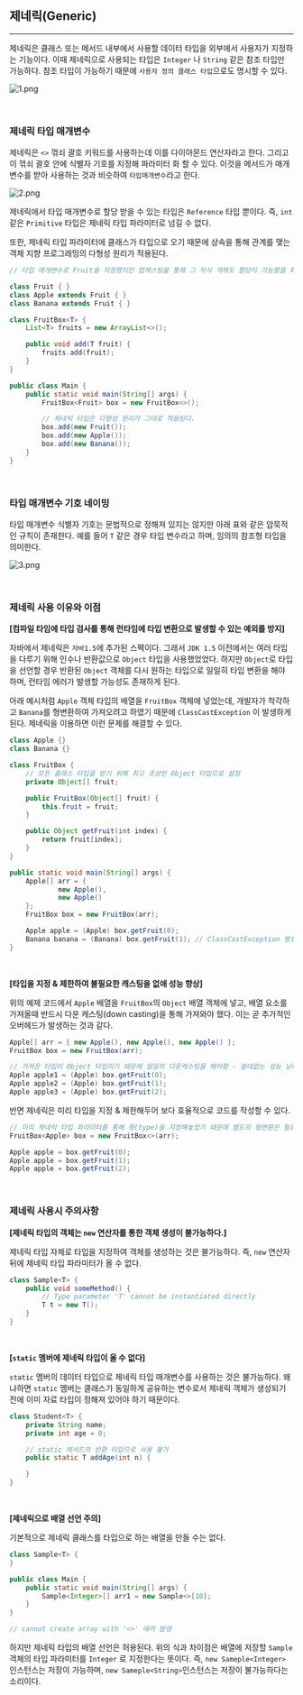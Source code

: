 ## 제네릭(Generic)

---

제네릭은 클래스 또는 메서드 내부에서 사용할 데이터 타입을 외부에서 사용자가 지정하는 기능이다. 이때 제네릭으로 사용되는 타입은 `Integer` 나 `String` 같은 참조 타입만 가능하다. 참조 타입이 가능하기 때문에 `사용자 정의 클래스 타입`으로도 명시할 수 있다.

![1.png](../Minsu/img/1.png)

<br>

### 제네릭 타입 매개변수

제네릭은 `<>` 꺾쇠 괄호 키워드를 사용하는데 이를 다이아몬드 연산자라고 한다. 그리고 이 꺾쇠 괄호 안에 식별자 기호를 지정해 파라미터 화 할 수 있다. 이것을 메서드가 매개변수를 받아 사용하는 것과 비슷하여 `타입매개변수`라고 한다.

![2.png](../Minsu/img/2.png)

제네릭에서 타입 매개변수로 할당 받을 수 있는 타입은 `Reference` 타입 뿐이다. 즉, `int` 같은 `Primitive` 타입은 제네릭 타입 파라미터로 넘길 수 없다.

또한, 제네릭 타입 파라미터에 클래스가 타입으로 오기 때문에 상속을 통해 관계를 맺는 객체 지향 프로그래밍의 다형성 원리가 적용된다.

```java
// 타입 매개변수로 Fruit을 지정했지만 업캐스팅을 통해 그 자식 객체도 할당이 가능함을 확인할 수 있다.

class Fruit { }
class Apple extends Fruit { }
class Banana extends Fruit { }

class FruitBox<T> {
    List<T> fruits = new ArrayList<>();

    public void add(T fruit) {
        fruits.add(fruit);
    }
}

public class Main {
    public static void main(String[] args) {
        FruitBox<Fruit> box = new FruitBox<>();

        // 제네릭 타입은 다형성 원리가 그대로 적용된다.
        box.add(new Fruit());
        box.add(new Apple());
        box.add(new Banana());
    }
}
```

<br>

### 타입 매개변수 기호 네이밍

타입 매개변수 식별자 기호는 문법적으로 정해져 있지는 않지만 아래 표와 같은 암묵적인 규칙이 존재한다. 예를 들어 `T` 같은 경우 타입 변수라고 하며, 임의의 참조형 타입을 의미한다.

![3.png](../Minsu/img/3.png)

<br>

### 제네릭 사용 이유와 이점

**[컴파일 타임에 타입 검사를 통해 런타임에 타입 변환으로 발생할 수 있는 예외를 방지]**

자바에서 제네릭은 `자바1.5`에 추가된 스펙이다. 그래서 `JDK 1.5` 이전에서는 여러 타입을 다루기 위해 인수나 반환값으로 `Object` 타입을 사용했었었다. 하지만 `Object`로 타입을 선언할 경우 반환된 `Object` 객체를 다시 원하는 타입으로 일일히 타입 변환을 해야 하며, 런타임 에러가 발생할 가능성도 존재하게 된다.

아래 예시처럼 `Apple` 객체 타입의 배열을 `FruitBox` 객체에 넣었는데, 개발자가 착각하고 `Banana`를 형변환하여 가져오려고 하였기 때문에 `ClassCastException` 이 발생하게 된다. 제네릭을 이용하면 이런 문제를 해결할 수 있다.

```java
class Apple {}
class Banana {}

class FruitBox {
    // 모든 클래스 타입을 받기 위해 최고 조상인 Object 타입으로 설정
    private Object[] fruit;

    public FruitBox(Object[] fruit) {
        this.fruit = fruit;
    }

    public Object getFruit(int index) {
        return fruit[index];
    }
}

public static void main(String[] args) {
    Apple[] arr = {
            new Apple(),
            new Apple()
    };
    FruitBox box = new FruitBox(arr);

    Apple apple = (Apple) box.getFruit(0);
    Banana banana = (Banana) box.getFruit(1); // ClassCastException 발생
}
```

<br>

**[타입을 지정 & 제한하여 불필요한 캐스팅을 없애 성능 향상]**

위의 예제 코드에서 `Apple` 배열을 `FruitBox`의 `Object` 배열 객체에 넣고, 배열 요소를 가져올때 반드시 다운 캐스팅(down casting)을 통해 가져와야 했다. 이는 곧 추가적인 오버헤드가 발생하는 것과 같다.

```java
Apple[] arr = { new Apple(), new Apple(), new Apple() };
FruitBox box = new FruitBox(arr);

// 가져온 타입이 Object 타입이기 때문에 일일히 다운캐스팅을 해야함 - 쓸데없는 성능 낭비
Apple apple1 = (Apple) box.getFruit(0);
Apple apple2 = (Apple) box.getFruit(1);
Apple apple3 = (Apple) box.getFruit(2);
```

반면 제네릭은 미리 타입을 지정 & 제한해두어 보다 효율적으로 코드를 작성할 수 있다.

```java
// 미리 제네릭 타입 파라미터를 통해 형(type)을 지정해놓았기 때문에 별도의 형변환은 필요없다.
FruitBox<Apple> box = new FruitBox<>(arr);

Apple apple = box.getFruit(0);
Apple apple = box.getFruit(1);
Apple apple = box.getFruit(2);
```

<br>

### 제네릭 사용시 주의사항

**[제네릭 타입의 객체는 `new` 연산자를 통한 객체 생성이 불가능하다.]**

제네릭 타입 자체로 타입을 지정하여 객체를 생성하는 것은 불가능하다. 즉, `new` 연산자 뒤에 제네릭 타입 파라미터가 올 수 없다.

```java
class Sample<T> {
    public void someMethod() {
        // Type parameter 'T' cannot be instantiated directly
        T t = new T();
    }
}
```

<br>

**[`static` 멤버에 제네릭 타입이 올 수 없다]**

`static` 멤버의 데이터 타입으로 제네릭 타입 매개변수를 사용하는 것은 불가능하다. 왜냐하면 `static` 멤버는 클래스가 동일하게 공유하는 변수로서 제네릭 객체가 생성되기 전에 이미 자료 타입이 정해져 있어야 하기 때문이다.

```java
class Student<T> {
    private String name;
    private int age = 0;

    // static 메서드의 반환 타입으로 사용 불가
    public static T addAge(int n) {

    }
}
```

<br>

**[제네릭으로 배열 선언 주의]**

기본적으로 제네릭 클래스를 타입으로 하는 배열을 만들 수는 없다.

```java
class Sample<T> {
}

public class Main {
    public static void main(String[] args) {
        Sample<Integer>[] arr1 = new Sample<>[10];
    }
}

// cannot create array with '<>' 에러 발생
```

하지만 제네릭 타입의 배열 선언은 허용된다. 위의 식과 차이점은 배열에 저장할 `Sample` 객체의 타입 파라미터를 `Integer` 로 지정한다는 뜻이다. 즉, `new Sameple<Integer>` 인스턴스는 저장이 가능하며, `new Sameple<String>`인스턴스는 저장이 불가능하다는 소리이다.
